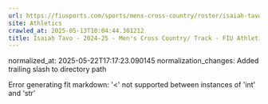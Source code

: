```yaml
---
url: https://fiusports.com/sports/mens-cross-country/roster/isaiah-tavo/12781/
site: Athletics
crawled_at: 2025-05-13T10:04:44.301212
title: Isaiah Tavo - 2024-25 - Men's Cross Country/ Track - FIU Athletics
---
```

normalized_at: 2025-05-22T17:17:23.090145
normalization_changes: Added trailing slash to directory path

Error generating fit markdown: '<' not supported between instances of 'int' and 'str'